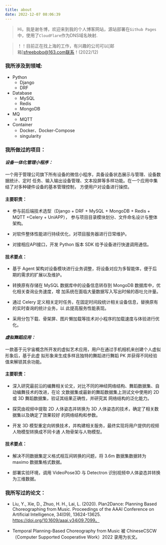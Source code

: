 ```yaml
---
title: about
date: 2022-12-07 08:06:39
---
```




> Hi，我是谢冬博，欢迎来到我的个人博客网站，源站部署在`Github Pages`中，使用了`CloudFlare`作为DNS域名映射.

> ！！目前正在找上海的工作，有兴趣的公司可以[邮箱]sfreebobo@163.com联系！(2022/12)

### 我所涉及到领域: 

- Python
  - Django
  - DRF
- Database
  - MySQL
  - Redis
  - MongoDB
- MQ
  - MQTT
- Container
  - Docker、Docker-Compose
  - singularity

### 我所做过的项目：

#### ***设备一体化管理小程序**：*

一个用于管理公司旗下所有设备的微信小程序，具备设备状态展示与管理、设备数据统计、定时 任务、输入输出设备管理、文本投屏等多样功能。在一个应用中集结了对多种硬件设备的基本管理控制， 方便用户对设备进行操控。 

#### 主要职责： 

- 参与前后端技术选型（Django + DRF + MySQL + MongoDB + Redis + MQTT +Celery + UniAPP）， 参与项目目录模块划分、文件命名设计与整体架构。 

- 对软件整体性能进行持续优化，对项目服务器进行日常维护。 

- 对接相应API接口，开发 Python 版本 SDK 给予设备进行快速调用通信。 

#### 技术要点： 

- 基于 Agent 架构对设备模块进行业务调整，将设备对应为多智能体，便于后期的需求的扩展以及维护。 

- 转换原有存储在 MySQL 数据库中的设备信息转存到 MongoDB 数据库中，优化相关查询业务速度，增 加系统在面临大量数据写入写出时候的吞吐允许量。 

- 通过 Celery 定义相关定时任务，在固定时间段统计相关设备信息，替换原有的实时查询的统计业务，以 此提高服务性能表现。 

- 采用分包下载、骨架屏、图片懒加载等技术对小程序的加载速度与体验进行优化。 


#### ***虚拟舞蹈应用**：*

一款基于元宇宙概念所开发的虚拟艺术应用，用户在通过手机相机来创建个人虚拟形象后，基于此虚 拟形象来生成多样且独特的舞蹈进行舞蹈 PK 并获得不同经验值来解锁其余功能。 

#### 主要职责： 

- 深入研究最前沿的编舞相关论文，对比不同的神经网络结构、舞蹈数据集、自动编舞技术的改进，在论 文数据集或最新的舞蹈数据集上测试文中使用的 2D 或 3D 舞蹈数据集，验证其结果正确性，并研究其 网络结构的泛化能力。 

- 探究由视频中提取 2D 人体姿态并转换为 3D 人体姿态的技术，确定了相关数据集以及确定了效果较好 的网络结构和参数。 

- 开发 3D 模型重定向转换技术，并构建相关服务，最终实现将用户提供的视频人物模型转换成不同卡通 人物骨架与人物模型。 

#### 技术要点：

- 解决不同数据集定义格式相互间转换的问题，将 3.6m 数据集数据转为 maximo 数据集格式数据。 

- 部署实验环境，调用 VideoPose3D 与 Detectron 识别视频中人体姿态并转换为三维数据。



### 我所写过的论文：

- Liu, Y., Xie, D., Zhuo, H. H., Lai, L. (2020). Plan2Dance: Planning Based Choreographing from  Music. Proceedings of the AAAI Conference on Artificial Intelligence, 34(09), 13624-13625.  https://doi.org/10.1609/aaai.v34i09.7099。 

- Temporal Planning-Based Choreography from Music 被 ChineseCSCW（Computer Supported  Cooperative Work）2022 录用为长文。

